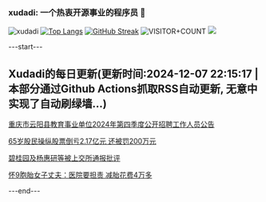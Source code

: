 ### xudadi: 一个热衷开源事业的程序员 👋

![xudadi](https://github-readme-stats-git-masterorgs-github-readme-stats-team.vercel.app/api?username=xudadi)
[![Top Langs](https://github-readme-stats.vercel.app/api/top-langs/?username=xudadi)](https://github.com/anuraghazra/github-readme-stats)
[![GitHub Streak](https://streak-stats.demolab.com?user=xudadi&locale=zh_Hans)](https://git.io/streak-stats)
![VISITOR+COUNT](https://komarev.com/ghpvc/?username=xudadi&label=VISITOR+COUNT)
![](https://raw.githubusercontent.com/xudadi/xudadi/main/assets/github-contribution-grid-snake.svg)


---start---

## Xudadi的每日更新(更新时间:2024-12-07 22:15:17 | 本部分通过Github Actions抓取RSS自动更新, 无意中实现了自动刷绿墙...)

[重庆市云阳县教育事业单位2024年第四季度公开招聘工作人员公告](https://www.gongkaoleida.com/article/2221666)

[65岁股民操纵股票倒亏2.17亿元 还被罚200万元](https://m.163.com/news/article/JIP1Q0KN0512B07B.html)

[碧桂园及杨惠研等被上交所通报批评](https://m.163.com/news/article/JIPRNG2K05129QAF.html)

[怀9胞胎女子丈夫：医院要担责 减胎花费4万多](https://m.163.com/news/article/JIPTUCCF0001899O.html)

---end---
